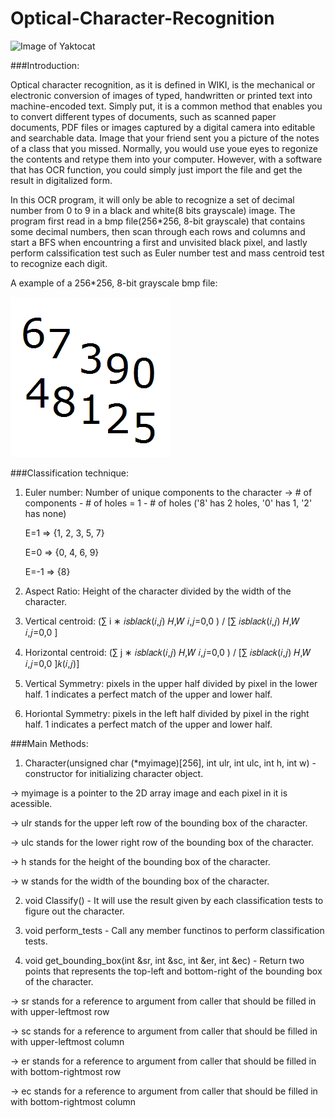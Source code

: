 # Optical-Character-Recognition

![Image of Yaktocat](http://gedocx.com/wp-content/uploads/2014/04/OCR.jpg)

###Introduction:

Optical character recognition, as it is defined in WIKI, is the mechanical or electronic conversion of images of typed,
handwritten or printed text into machine-encoded text. Simply put, it is a common method that enables you to convert different types of 
documents, such as scanned paper documents, PDF files or images captured by a digital camera into editable and searchable data.
Image that your friend sent you a picture of the notes of a class that you missed. Normally, you would use youe eyes to regonize the contents and retype them 
into your computer. However, with a software that has OCR function, you could simply just import the file and get the result in
digitalized form. 


In this OCR program, it will only be able to recognize a set of decimal number from 0 to 9 in a black and white(8 bits grayscale)
image. The program first read in a bmp file(256*256, 8-bit grayscale) that contains some decimal numbers, then scan through each 
rows and columns and start a BFS when encountring a first and unvisited black pixel, and lastly perform calssification test
such as Euler number test and mass centroid test to recognize each digit.

A example of a 256*256, 8-bit grayscale bmp file: 

![Image of Yaktocat](https://raw.githubusercontent.com/6swei/Optical-Character-Recognition/master/ocr1.bmp)

###Classification technique:

1. Euler number: Number of unique components to the character -> # of components - # of holes = 1 - # of holes
('8' has 2 holes, '0' has 1, '2' has none)

    E=1 => {1, 2, 3, 5, 7}

    E=0 => {0, 4, 6, 9}

    E=-1 => {8}

2. Aspect Ratio: Height of the character divided by the width of the character.

3. Vertical centroid: (∑ i ∗ 𝑖𝑠𝑏𝑙𝑎𝑐𝑘(𝑖,𝑗)
𝐻,𝑊
𝑖,𝑗=0,0
) / [∑ 𝑖𝑠𝑏𝑙𝑎𝑐𝑘(𝑖,𝑗)
𝐻,𝑊
𝑖,𝑗=0,0
]

4. Horizontal centroid:  (∑ j ∗ 𝑖𝑠𝑏𝑙𝑎𝑐𝑘(𝑖,𝑗)
𝐻,𝑊
𝑖,𝑗=0,0
) / [∑ 𝑖𝑠𝑏𝑙𝑎𝑐𝑘(𝑖,𝑗)
𝐻,𝑊
𝑖,𝑗=0,0
]𝑘(𝑖,𝑗)]

5. Vertical Symmetry:  pixels in the upper half divided by pixel in the lower half. 1 indicates a perfect match of the upper and lower half.

6. Horiontal Symmetry: pixels in the left half divided by pixel in the right half. 1 indicates a perfect match of the upper and lower half. 

###Main Methods:

1)  Character(unsigned char (*myimage)[256], int ulr, int ulc, int h, int w) - constructor for initializing character object.

-> myimage is a pointer to the 2D array image and each pixel in it is acessible.

-> ulr stands for the upper left row of the bounding box of the character.

-> ulc stands for the lower right row of the bounding box of the character.

-> h stands for the height of the bounding box of the character.

-> w stands for the width of the bounding box of the character.


2)  void Classify() - It will use the result given by each classification tests to figure out the character.


3)  void perform_tests - Call any member functinos to perform classification tests.


4)  void get_bounding_box(int &sr, int &sc, int &er, int &ec) - Return two points that represents the top-left and bottom-right of the bounding box of the character.

-> sr stands for a reference to argument from caller that should be filled in with upper-leftmost row

-> sc stands for a reference to argument from caller that should be filled in with upper-leftmost column

-> er stands for a reference to argument from caller that should be filled in with bottom-rightmost row

-> ec stands for a reference to argument from caller that should be filled in with bottom-rightmost column

